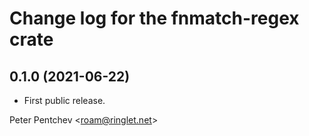 # Change log for the fnmatch-regex crate

## 0.1.0 (2021-06-22)

- First public release.

Peter Pentchev <[roam@ringlet.net](mailto:roam@ringlet.net)>
